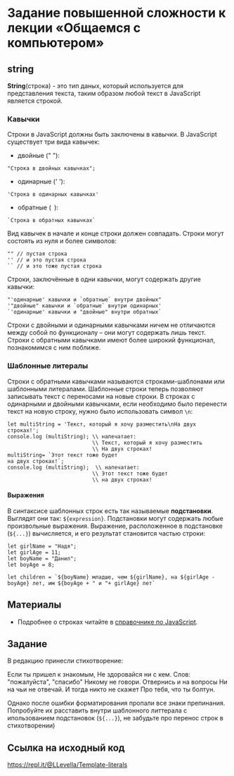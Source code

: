 # Задание повышенной сложности к лекции «Общаемся с компьютером»

## string
**String**(строка) - это тип даных, который используется для представления текста, таким образом любой текст в JavaScript является строкой.
 
### Кавычки

Строки в JavaScript должны быть заключены в кавычки. В JavaScript существует три вида кавычек: 
* двойные (" "):
```
"Строка в двойных кавычках";
```
* одинарные (' '):
```
'Строка в одинарных кавычках'
``` 
* обратные (` `):
```
`Строка в обратных кавычках`
```
Вид кавычек в начале и конце строки должен совпадать.
Строки могут состоять из нуля и более символов:
```
"" // пустая строка
'' // и это пустая строка
`` // и это тоже пустая строка
``` 
Строки, заключённые в одни кавычки, могут содержать другие кавычки:
```
"'одинарные' кавычки и `обратные` внутри двойных"
'"двойные" кавычки и `обратные` внутри одинарных'
`'одинарные' кавычки и "двойные" внутри обратных`
```
Строки с двойными и одинарными кавычками ничем не отличаются между собой по функционалу – они могут содержать лишь текст. Строки с обратными кавычками имеют более широкий функционал, познакомимся с ним поближе.

### Шаблонные литералы

Строки с обратными кавычками называются строками-шаблонами или шаблонными литералами.
Шаблонные строки теперь позволяют записывать текст с переносами на новые строки. В строках с одинарными и двойными кавычками, если необходимо было перенести текст на новую строку, нужно было использовать символ `\n`:

```
let multiString = 'Текст, который я хочу разместить\nНа двух строках!';
console.log (multiString); \\ напечатает: 
                           \\ Текст, который я хочу разместить
                           \\ На двух строках!
multiString= `Этот текст тоже будет
на двух строках!`;
console.log (multiString);  \\ напечатает: 
                           \\ Этот текст тоже будет
                           \\ на двух строках!
```
#### Выражения

В синтаксисе шаблонных строк есть так называемые **подстановки**. Выглядят они так: `${expression}`. Подстановки могут содержать любые произвольные выражения. Выражение, расположенное в подстановке (`${...}`) вычисляется, и его результат становится частью строки:

```
let girlName = "Надя";
let girlAge = 11;
let boyName = "Данил";
let boyAge = 8;

let children = `${boyName} младше, чем ${girlName}, на ${girlAge - boyAge} лет, им ${boyAge + " и "+ girlAge} лет`
```

## Материалы

* Подробнее о строках читайте в [справочнике по JavaScript](https://learn.javascript.ru/strings).

## Задание
В редакцию принесли стихотворение:

Если ты пришел к знакомым,
Не здоровайся ни с кем.
Слов: "пожалуйста", "спасибо"
Никому не говори.
Отвернись и на вопросы
Ни на чьи не отвечай.
И тогда никто не скажет
Про тебя, что ты болтун.

Однако после ошибки форматирования пропали все знаки препинания.
Попробуйте их расставить внутри шаблонного литтерала с ипользованием подстановок (`${...}`), не забудьте про перенос строк в стихотворении)

## Ссылка на исходный код
https://repl.it/@LLevella/Template-literals

